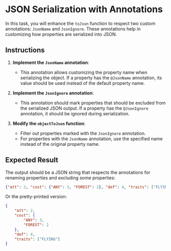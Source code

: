 # JSON Serialization with Annotations

In this task, you will enhance the `toJson` function to respect two custom annotations: `JsonName` and `JsonIgnore`. These annotations help in customizing how properties are serialized into JSON.

## Instructions

1. **Implement the `JsonName` annotation**:
   - This annotation allows customizing the property name when serializing the object. If a property has the `@JsonName` annotation, its value should be used instead of the default property name.

2. **Implement the `JsonIgnore` annotation**:
   - This annotation should mark properties that should be excluded from the serialized JSON output. If a property has the `@JsonIgnore` annotation, it should be ignored during serialization.

3. **Modify the `objectToJson` function**:
   - Filter out properties marked with the `JsonIgnore` annotation.
   - For properties with the `JsonName` annotation, use the specified name instead of the original property name.

## Expected Result

The output should be a JSON string that respects the annotations for renaming properties and excluding some properties:

```json
{"att": 2, "cost": {"ANY": 3, "FOREST": 2}, "def": 4, "traits": ["FLYING"]}
```

Or the pretty-printed version:

```json
{
    "att": 2,
    "cost": {
        "ANY": 3,
        "FOREST": 2
    },
    "def": 4,
    "traits": ["FLYING"]
}
```

